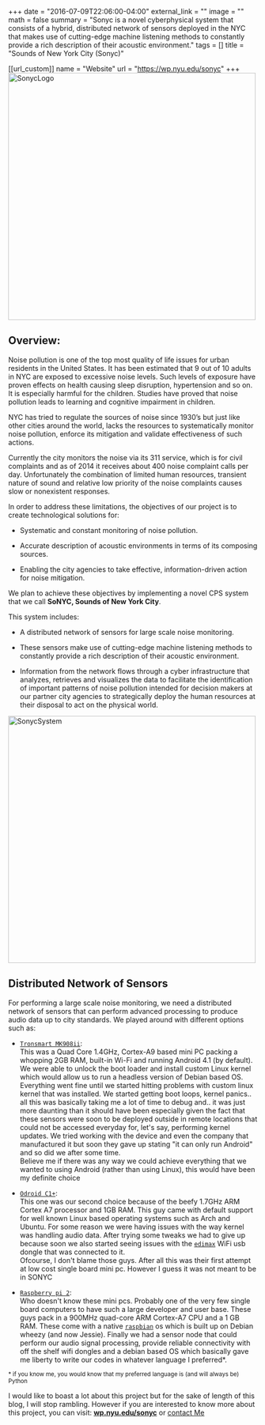 +++
date = "2016-07-09T22:06:00-04:00"
external_link = ""
image = ""
math = false
summary = "Sonyc is a novel cyberphysical system that consists of a hybrid, distributed network of sensors deployed in the NYC that makes use of cutting-edge machine listening methods to constantly provide a rich description of their acoustic environment."
tags = []
title = "Sounds of New York City (Sonyc)"

[[url_custom]]
name = "Website"
url = "https://wp.nyu.edu/sonyc"
+++
<img src="../../img/sonyc/sonyc_logo.jpg" alt="SonycLogo" style="width: 500px"/>

## Overview:

Noise pollution is one of the top most quality of life issues for urban residents in the United States. It has been estimated that 9 out of 10 adults in NYC are exposed to excessive noise levels. Such levels of exposure have proven effects on health causing sleep disruption, hypertension and so on. It is especially harmful for the children. Studies have proved that noise pollution leads to learning and cognitive impairment in children.

NYC has tried to regulate the sources of noise since 1930’s but just like other cities around the world, lacks the resources to systematically monitor noise pollution, enforce its mitigation and validate effectiveness of such actions.

Currently the city monitors the noise via its 311 service, which is for civil complaints and as of 2014 it receives about 400 noise complaint calls per day. Unfortunately the combination of limited human resources, transient nature of sound and relative low priority of the noise complaints causes slow or nonexistent responses.

In order to address these limitations, the objectives of our project is to create technological solutions for:

- Systematic and constant monitoring of noise pollution.

- Accurate description of acoustic environments in terms of its composing sources.

- Enabling the city agencies to take effective, information-driven action for noise mitigation.


We plan to achieve these objectives by implementing a novel CPS system that we call **SoNYC, Sounds of New York City**.

This system includes:

- A distributed network of sensors for large scale noise monitoring.

- These sensors make use of cutting-edge machine listening methods to constantly provide a rich description of their acoustic environment.

- Information from the network flows through a cyber infrastructure that analyzes, retrieves and visualizes the data to facilitate the identification of important patterns of noise pollution intended for decision makers at our partner city agencies to strategically deploy the human resources at their disposal to act on the physical world.

<img src="../../img/sonyc/system.png" alt="SonycSystem" style="width: 500px"/>

## Distributed Network of Sensors
For performing a large scale noise monitoring, we need a distributed network of sensors that can perform advanced processing to produce audio data up to city standards. We played around with different options such as:

- [`Tronsmart MK908ii`](http://www.geekbuying.com/item/Tronsmart-MK908II-RK3188-Cortex-A9-Quad-Core-1-6GHz-Google-Android-4-2-Mini-TV-BOX-2G-8G-BT-External-Wifi-Antenna-Black-318432.html): <br/>
This was a Quad Core 1.4GHz, Cortex-A9 based mini PC packing a whopping 2GB RAM, built-in Wi-Fi and running Android 4.1 (by default). We were able to unlock the boot loader and install custom Linux kernel which would allow us to run a headless version of Debian based OS.  Everything went fine until we started hitting problems with custom linux kernel that was installed. We started getting boot loops, kernel panics.. all this was basically taking me a lot of time to debug and.. it was just more daunting than it should have been especially given the fact that these sensors were soon to be deployed outside in remote locations that could not be accessed everyday for, let's say, performing kernel updates. We tried working with the device and even the company that manufactured it but soon they gave up stating "it can only run Android" and so did we after some time. <br/>
Believe me if there was any way we could achieve everything that we wanted to using Android (rather than using Linux), this would have been my definite choice

- [`Odroid C1+`](http://www.hardkernel.com/main/products/prdt_info.php?g_code=G143703355573):<br/>
This one was our second choice because of the beefy 1.7GHz ARM Cortex A7 processor and 1GB RAM. This guy came with default support for well known Linux based operating systems such as Arch and Ubuntu. For some reason we were having issues with the way kernel was handling audio data. After trying some tweaks we had to give up because soon we also started seeing issues with the [`edimax`](https://www.amazon.com/Edimax-EW-7811Un-150Mbps-Raspberry-Supports/dp/B003MTTJOY/ref=sr_1_1?ie=UTF8&qid=1469060992&sr=8-1&keywords=edimax) WiFi usb dongle that was connected to it. <br/>
Ofcourse, I don't blame those guys. After all this was their first attempt at low cost single board mini pc. However I guess it was not meant to be in SONYC

- [`Raspberry pi 2`](https://www.raspberrypi.org/products/raspberry-pi-2-model-b/): <br/>
Who doesn't know these mini pcs. Probably one of the very few single board computers to have such a large developer and user base. These guys pack in a 900MHz quad-core ARM Cortex-A7 CPU and a 1 GB RAM. These come with a native [`raspbian`](https://www.raspbian.org/) os which is built up on Debian wheezy (and now Jessie).
Finally we had a sensor node that could perform our audio signal processing, provide reliable connectivity with off the shelf wifi dongles and a debian based OS which basically gave me liberty to write our codes in whatever language I preferred*.

<sup>\* if you know me, you would know that my preferred language is (and will always be) Python <sup/>

I would like to boast a lot about this project but for the sake of length of this blog, I will stop rambling. However if you are interested to know more about this project, you can visit: [**wp.nyu.edu/sonyc**](https://wp.nyu.edu/sonyc/) or [contact Me](http://sharmamohit.com/#contact)
